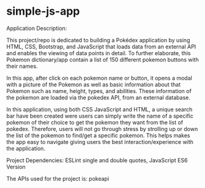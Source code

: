 # simple-js-app

Application Description:

 This project/repo is dedicated to building a Pokédex application by using HTML, CSS, Bootstrap, and JavaScript that loads data from an external API and enables the viewing of data points in detail. To further elaborate, this Pokemon dictionary/app contain a list of 150 different pokemon buttons with their names.

In this app, after click on each pokemon name or button, it opens a modal with a picture of the Pokemon as well as basic information about that Pokemon such as name, height, types, and abilities. These information of the pokemon are loaded via the pokedex API, from an external database.

In this application, using both CSS JavaScript and HTML, a unique search bar have been created were users can simply write the name of a specific pokemon of their choice to get the pokemon they want from the list of pokedex. Therefore, users will not go through stress by strolling up or down the list of the pokemon to find/get a specific pokemon. This helps makes the app easy to navigate giving users the best interaction/experience with the application. 

Project Dependencies: ESLint single and double quotes, JavaScript ES6 Version

The APIs used for the project is: pokeapi

